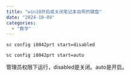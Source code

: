 ```yaml
---
title: "win10开启或关闭笔记本自带的键盘"
date: "2024-10-09"
categories: 
  - "数学"
---
```


```
sc config i8042prt start=disabled
```

```
sc config i8042prt start=auto
```

管理员权限下运行，disabled是关闭。auto是开启。

